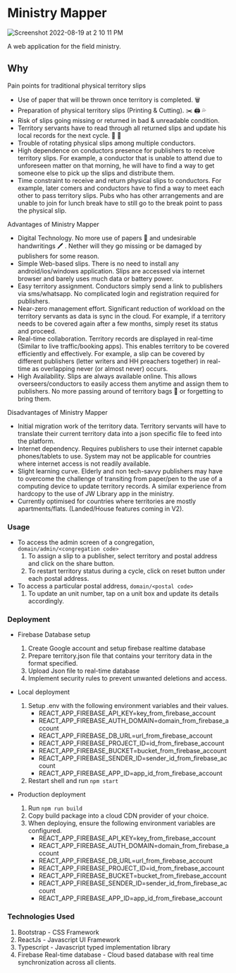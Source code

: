 # Ministry Mapper

![Screenshot 2022-08-19 at 2 10 11 PM](https://user-images.githubusercontent.com/40650158/185554709-ce94a04e-2a34-43a9-b7de-09aa7f437139.png)

A web application for the field ministry.

## Why

Pain points for traditional physical territory slips

- Use of paper that will be thrown once territory is completed. 🗑️
- Preparation of physical territory slips (Printing & Cutting). ✂️ 🖨️ 💦
- Risk of slips going missing or returned in bad & unreadable condition.
- Territory servants have to read through all returned slips and update his local records for the next cycle. 📝 👀
- Trouble of rotating physical slips among multiple conductors.
- High dependence on conductors presence for publishers to receive territory slips. For example, a conductor that is unable to attend due to unforeseen matter on that morning, he will have to find a way to get someone else to pick up the slips and distribute them.
- Time constraint to receive and return physical slips to conductors. For example, later comers and conductors have to find a way to meet each other to pass territory slips. Pubs who has other arrangements and are unable to join for lunch break have to still go to the break point to pass the physical slip.

Advantages of Ministry Mapper

- Digital Technology. No more use of papers 🌳 and undesirable handwritings 🖊️ . Nether will they go missing or be damaged by publishers for some reason.
- Simple Web-based slips. There is no need to install any android/ios/windows application. Slips are accessed via internet browser and barely uses much data or battery power.
- Easy territory assignment. Conductors simply send a link to publishers via sms/whatsapp. No complicated login and registration required for publishers.
- Near-zero management effort. Significant reduction of workload on the territory servants as data is sync in the cloud. For example, if a territory needs to be covered again after a few months, simply reset its status and proceed.
- Real-time collaboration. Territory records are displayed in real-time (Similar to live traffic/booking apps). This enables territory to be covered efficiently and effectively. For example, a slip can be covered by different publishers (letter writers and HH preachers together) in real-time as overlapping never (or almost never) occurs.
- High Availability. Slips are always available online. This allows overseers/conductors to easily access them anytime and assign them to publishers. No more passing around of territory bags 📁 or forgetting to bring them.

Disadvantages of Ministry Mapper

- Initial migration work of the territory data. Territory servants will have to translate their current territory data into a json specific file to feed into the platform.
- Internet dependency. Requires publishers to use their internet capable phones/tablets to use. System may not be applicable for countries where internet access is not readily available.
- Slight learning curve. Elderly and non tech-savvy publishers may have to overcome the challenge of transiting from paper/pen to the use of a computing device to update territory records. A similar experience from hardcopy to the use of JW Library app in the ministry.
- Currently optimised for countries where territories are mostly apartments/flats. (Landed/House features coming in V2).

### Usage

- To access the admin screen of a congregation, `domain/admin/<congregation code>`
  1. To assign a slip to a publisher, select territory and postal address and click on the share button.
  2. To restart territory status during a cycle, click on reset button under each postal address.
- To access a particular postal address, `domain/<postal code>`
  1. To update an unit number, tap on a unit box and update its details accordingly.

### Deployment

- Firebase Database setup

  1. Create Google account and setup firebase realtime database
  2. Prepare territory.json file that contains your territory data in the format specified.
  3. Upload Json file to real-time database
  4. Implement security rules to prevent unwanted deletions and access.

- Local deployment
  1. Setup .env with the following environment variables and their values.
     - REACT_APP_FIREBASE_API_KEY=key_from_firebase_account
     - REACT_APP_FIREBASE_AUTH_DOMAIN=domain_from_firebase_account
     - REACT_APP_FIREBASE_DB_URL=url_from_firebase_account
     - REACT_APP_FIREBASE_PROJECT_ID=id_from_firebase_account
     - REACT_APP_FIREBASE_BUCKET=bucket_from_firebase_account
     - REACT_APP_FIREBASE_SENDER_ID=sender_id_from_firebase_account
     - REACT_APP_FIREBASE_APP_ID=app_id_from_firebase_account
  2. Restart shell and run `npm start`
- Production deployment
  1. Run `npm run build`
  2. Copy build package into a cloud CDN provider of your choice.
  3. When deploying, ensure the following environment variables are configured.
     - REACT_APP_FIREBASE_API_KEY=key_from_firebase_account
     - REACT_APP_FIREBASE_AUTH_DOMAIN=domain_from_firebase_account
     - REACT_APP_FIREBASE_DB_URL=url_from_firebase_account
     - REACT_APP_FIREBASE_PROJECT_ID=id_from_firebase_account
     - REACT_APP_FIREBASE_BUCKET=bucket_from_firebase_account
     - REACT_APP_FIREBASE_SENDER_ID=sender_id_from_firebase_account
     - REACT_APP_FIREBASE_APP_ID=app_id_from_firebase_account

### Technologies Used

1. Bootstrap - CSS Framework
2. ReactJs - Javascript UI Framework
3. Typescript - Javascript typed implementation library
4. Firebase Real-time database - Cloud based database with real time synchronization across all clients.
